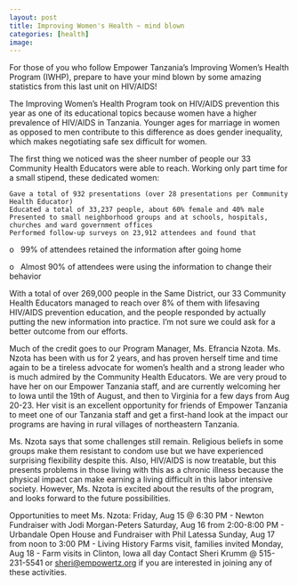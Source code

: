 ```yaml
---
layout: post
title: Improving Women's Health ~ mind blown
categories: [health]
image:
---
```

For those of you who follow Empower Tanzania’s Improving Women’s Health Program (IWHP), prepare to have your mind blown by some amazing statistics from this last unit on HIV/AIDS!

The Improving Women’s Health Program took on HIV/AIDS prevention this year as one of its educational topics because women have a higher prevalence of HIV/AIDS in Tanzania. Younger ages for marriage in women as opposed to men contribute to this difference as does gender inequality, which makes negotiating safe sex difficult for women.

The first thing we noticed was the sheer number of people our 33 Community Health Educators were able to reach. Working only part time for a small stipend, these dedicated women:

	Gave a total of 932 presentations (over 28 presentations per Community Health Educator)
	Educated a total of 33,237 people, about 60% female and 40% male
	Presented to small neighborhood groups and at schools, hospitals, churches and ward government offices
	Performed follow-up surveys on 23,912 attendees and found that

o   99% of attendees retained the information after going home

o   Almost 90% of attendees were using the information to change their behavior

With a total of over 269,000 people in the Same District, our 33 Community Health Educators managed to reach over 8% of them with lifesaving HIV/AIDS prevention education, and the people responded by actually putting the new information into practice. I’m not sure we could ask for a better outcome from our efforts.

Much of the credit goes to our Program Manager, Ms. Efrancia Nzota. Ms. Nzota has been with us for 2 years, and has proven herself time and time again to be a tireless advocate for women’s health and a strong leader who is much admired by the Community Health Educators. We are very proud to have her on our Empower Tanzania staff, and are currently welcoming her to Iowa until the 19th of August, and then to Virginia for a few days from Aug 20-23. Her visit is an excellent opportunity for friends of Empower Tanzania to meet one of our Tanzania staff and get a first-hand look at the impact our programs are having in rural villages of northeastern Tanzania.

Ms. Nzota says that some challenges still remain. Religious beliefs in some groups make them resistant to condom use but we have experienced surprising flexibility despite this. Also, HIV/AIDS is now treatable, but this presents problems in those living with this as a chronic illness because the physical impact can make earning a living difficult in this labor intensive society. However, Ms. Nzota is excited about the results of the program, and looks forward to the future possibilities.

Opportunities to meet Ms. Nzota:
Friday, Aug 15 @ 6:30 PM - Newton Fundraiser with Jodi Morgan-Peters
Saturday, Aug 16 from 2:00-8:00 PM - Urbandale Open House and Fundraiser with Phil Latessa
Sunday, Aug 17 from noon to 3:00 PM - Living History Farms visit, families invited
Monday, Aug 18 - Farm visits in Clinton, Iowa all day
Contact Sheri Krumm @ 515-231-5541 or sheri@empowertz.org if you are interested in joining any of these activities.
